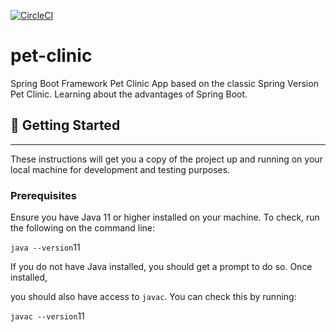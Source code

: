 [![CircleCI](https://dl.circleci.com/status-badge/img/gh/ciaranmckenna/pet-clinic/tree/main.svg?style=svg)](https://dl.circleci.com/status-badge/redirect/gh/ciaranmckenna/pet-clinic/tree/main)

# pet-clinic

Spring Boot Framework Pet Clinic App based on the classic Spring Version Pet Clinic.
Learning about the advantages of Spring Boot.

## 🚀 Getting Started
---------------

These instructions will get you a copy of the project up and running on
your local machine for development and testing purposes.

### Prerequisites

Ensure you have Java 11 or higher installed on your machine. To check,
run the following on the command line:

`java --version`11

If you do not have Java installed, you should get a prompt to do so.
Once installed,

you should also have access to `javac`. You can check this by running:

`javac --version`11